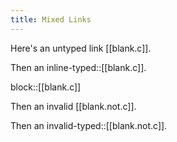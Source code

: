 ```yaml
---
title: Mixed Links
---
```

Here's an untyped link [[blank.c]].

Then an inline-typed::[[blank.c]].

block::[[blank.c]]

Then an invalid [[blank.not.c]].

Then an invalid-typed::[[blank.not.c]].
